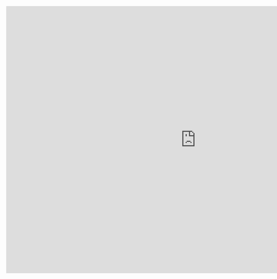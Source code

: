 <iframe src="https://i.simmer.io/@SpaceChuck/taze-adam" style="width:1024px;height:720px;border:0"></iframe>
